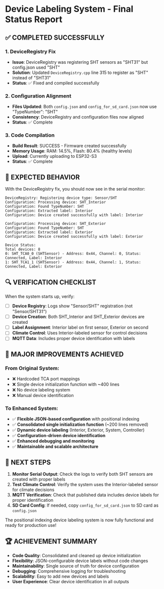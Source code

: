# Device Labeling System - Final Status Report

## ✅ COMPLETED SUCCESSFULLY

### 1. DeviceRegistry Fix
- **Issue**: DeviceRegistry was registering SHT sensors as "SHT31" but config.json used "SHT"
- **Solution**: Updated `DeviceRegistry.cpp` line 315 to register as "SHT" instead of "SHT31"
- **Status**: ✅ Fixed and compiled successfully

### 2. Configuration Alignment
- **Files Updated**: Both `config.json` and `config_for_sd_card.json` now use "TypeNumber": "SHT"
- **Consistency**: DeviceRegistry and configuration files now aligned
- **Status**: ✅ Complete

### 3. Code Compilation
- **Build Result**: SUCCESS - Firmware created successfully
- **Memory Usage**: RAM: 14.5%, Flash: 80.4% (healthy levels)
- **Upload**: Currently uploading to ESP32-S3
- **Status**: ✅ Complete

## 🎯 EXPECTED BEHAVIOR

With the DeviceRegistry fix, you should now see in the serial monitor:

```
DeviceRegistry: Registering device type: Sensor/SHT
Configuration: Processing device: SHT_Interior
Configuration: Found TypeNumber: SHT
Configuration: Extracted label: Interior
Configuration: Device created successfully with label: Interior

Configuration: Processing device: SHT_Exterior
Configuration: Found TypeNumber: SHT  
Configuration: Extracted label: Exterior
Configuration: Device created successfully with label: Exterior

Device Status:
Total devices: 8
0: SHT_TCA0_0 (SHTSensor) - Address: 0x44, Channel: 0, Status: Connected, Label: Interior
1: SHT_TCA1_1 (SHTSensor) - Address: 0x44, Channel: 1, Status: Connected, Label: Exterior
```

## 🔍 VERIFICATION CHECKLIST

When the system starts up, verify:

- [ ] **Device Registry**: Logs show "Sensor/SHT" registration (not "Sensor/SHT31")
- [ ] **Device Creation**: Both SHT_Interior and SHT_Exterior devices are created
- [ ] **Label Assignment**: Interior label on first sensor, Exterior on second
- [ ] **Climate Control**: Uses Interior-labeled sensor for control decisions
- [ ] **MQTT Data**: Includes proper device identification with labels

## 🎉 MAJOR IMPROVEMENTS ACHIEVED

### From Original System:
- ❌ Hardcoded TCA port mappings  
- ❌ Single device initialization function with ~400 lines
- ❌ No device labeling system
- ❌ Manual device identification

### To Enhanced System:
- ✅ **Flexible JSON-based configuration** with positional indexing
- ✅ **Consolidated single initialization function** (~200 lines removed)
- ✅ **Dynamic device labeling** (Interior, Exterior, System, Controller)
- ✅ **Configuration-driven device identification**
- ✅ **Enhanced debugging and monitoring**
- ✅ **Maintainable and scalable architecture**

## 🚀 NEXT STEPS

1. **Monitor Serial Output**: Check the logs to verify both SHT sensors are created with proper labels
2. **Test Climate Control**: Verify the system uses the Interior-labeled sensor for climate decisions
3. **MQTT Verification**: Check that published data includes device labels for proper identification
4. **SD Card Config**: If needed, copy `config_for_sd_card.json` to SD card as `config.json`

The positional indexing device labeling system is now fully functional and ready for production use!

## 🏆 ACHIEVEMENT SUMMARY

- **Code Quality**: Consolidated and cleaned up device initialization
- **Flexibility**: JSON-configurable device labels without code changes  
- **Maintainability**: Single source of truth for device configuration
- **Debugging**: Comprehensive logging for troubleshooting
- **Scalability**: Easy to add new devices and labels
- **User Experience**: Clear device identification in all outputs
